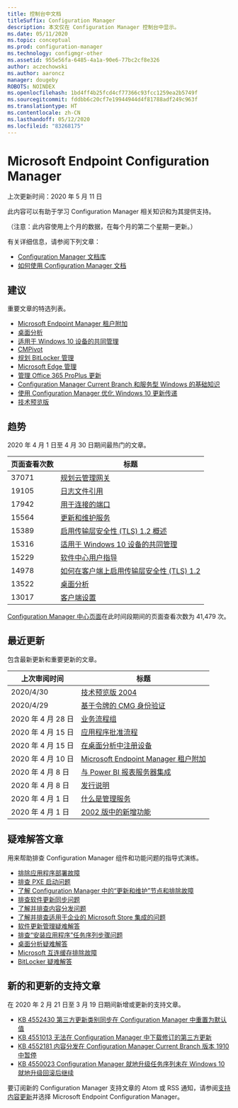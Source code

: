 ```yaml
---
title: 控制台中文档
titleSuffix: Configuration Manager
description: 本文仅在 Configuration Manager 控制台中显示。
ms.date: 05/11/2020
ms.topic: conceptual
ms.prod: configuration-manager
ms.technology: configmgr-other
ms.assetid: 955e56fa-6485-4a1a-90e6-77bc2cf8e326
author: aczechowski
ms.author: aaroncz
manager: dougeby
ROBOTS: NOINDEX
ms.openlocfilehash: 1bd4ff4b25fcd4cf77366c93fcc1259ea2b5749f
ms.sourcegitcommit: fddbb6c20cf7e19944944d4f81788adf249c963f
ms.translationtype: HT
ms.contentlocale: zh-CN
ms.lasthandoff: 05/12/2020
ms.locfileid: "83268175"
---
```

<!-- 
- Feature 1357546
- This page displays in-console, under the Community workspace, Documentation node. 
- Don't use any relative links; must be full https://docs.microsoft.com and language neutral
- Process: https://microsoft.sharepoint.com/teams/ConfigMgr/Documents/ContentPub/Data%20collection%20process%20for%20Feature%201357546%20In-console%20documentation.docx?web=1
-->

# <a name="microsoft-endpoint-configuration-manager-documentation"></a>Microsoft Endpoint Configuration Manager

上次更新时间：2020 年 5 月 11 日

此内容可以有助于学习 Configuration Manager 相关知识和为其提供支持。

（注意：此内容使用上个月的数据，在每个月的第二个星期一更新。）

有关详细信息，请参阅下列文章：

- [Configuration Manager 文档库](https://docs.microsoft.com/mem/configmgr)  
- [如何使用 Configuration Manager 文档](https://docs.microsoft.com/mem/configmgr/core/understand/use-docs)

## <a name="recommended"></a>建议

重要文章的特选列表。

- [Microsoft Endpoint Manager 租户附加](https://docs.microsoft.com/mem/configmgr/tenant-attach/device-sync-actions)
- [桌面分析](https://docs.microsoft.com/mem/configmgr/desktop-analytics/overview)
- [适用于 Windows 10 设备的共同管理](https://docs.microsoft.com/mem/configmgr/comanage/overview)  
- [CMPivot](https://docs.microsoft.com/mem/configmgr/core/servers/manage/cmpivot)  
- [规划 BitLocker 管理](https://docs.microsoft.com/mem/configmgr/protect/plan-design/bitlocker-management)  
- [Microsoft Edge 管理](https://docs.microsoft.com/mem/configmgr/apps/deploy-use/deploy-edge)  
- [管理 Office 365 ProPlus 更新](https://docs.microsoft.com/mem/configmgr/sum/deploy-use/manage-office-365-proplus-updates)  
- [Configuration Manager Current Branch 和服务型 Windows 的基础知识](https://docs.microsoft.com/mem/configmgr/core/understand/configuration-manager-and-windows-as-service)
- [使用 Configuration Manager 优化 Windows 10 更新传递](https://docs.microsoft.com/mem/configmgr/sum/deploy-use/optimize-windows-10-update-delivery)
- [技术预览版](https://docs.microsoft.com/mem/configmgr/core/get-started/technical-preview)

## <a name="trending"></a>趋势

2020 年 4 月 1 日至 4 月 30 日期间最热门的文章。

| 页面查看次数 | 标题 |
|------------|-------|
| 37071 | [规划云管理网关](https://docs.microsoft.com/mem/configmgr/core/clients/manage/cmg/plan-cloud-management-gateway) |
| 19105 | [日志文件引用](https://docs.microsoft.com/mem/configmgr/core/plan-design/hierarchy/log-files) |
| 17942 | [用于连接的端口](https://docs.microsoft.com/mem/configmgr/core/plan-design/hierarchy/ports) |
| 15564 | [更新和维护服务](https://docs.microsoft.com/mem/configmgr/core/servers/manage/updates) |
| 15389 | [启用传输层安全性 (TLS) 1.2 概述](https://docs.microsoft.com/mem/configmgr/core/plan-design/security/enable-tls-1-2) |
| 15316 | [适用于 Windows 10 设备的共同管理](https://docs.microsoft.com/mem/configmgr/comanage/overview) |
| 15229 | [软件中心用户指导](https://docs.microsoft.com/mem/configmgr/core/understand/software-center) |
| 14978 | [如何在客户端上启用传输层安全性 (TLS) 1.2](https://docs.microsoft.com/mem/configmgr/core/plan-design/security/enable-tls-1-2-client) |
| 13522 | [桌面分析](https://docs.microsoft.com/mem/configmgr/desktop-analytics/overview) |
| 13017 | [客户端设置](https://docs.microsoft.com/mem/configmgr/core/clients/deploy/about-client-settings) |

[Configuration Manager 中心页面](https://docs.microsoft.com/mem/configmgr/)在此时间段期间的页面查看次数为 41,479 次。

## <a name="recently-updated"></a>最近更新

包含最新更新和重要更新的文章。

| 上次审阅时间 | 标题 |
|---------------|-------|
| 2020/4/30 | [技术预览版 2004](https://docs.microsoft.com/mem/configmgr/core/get-started/2020/technical-preview-2004) |
| 2020/4/29 | [基于令牌的 CMG 身份验证](https://docs.microsoft.com/mem/configmgr/core/clients/deploy/deploy-clients-cmg-token) |
| 2020 年 4 月 28 日 | [业务流程组](https://docs.microsoft.com/mem/configmgr/sum/deploy-use/orchestration-groups) |
| 2020 年 4 月 15 日 | [应用程序批准流程](https://docs.microsoft.com/mem/configmgr/develop/apps/application-approval-process) |
| 2020 年 4 月 15 日 | [在桌面分析中注册设备](https://docs.microsoft.com/mem/configmgr/desktop-analytics/enroll-devices) |
| 2020 年 4 月 10 日 | [Microsoft Endpoint Manager 租户附加](https://docs.microsoft.com/mem/configmgr/tenant-attach/device-sync-actions) |
| 2020 年 4 月 8 日 | [与 Power BI 报表服务器集成](https://docs.microsoft.com/mem/configmgr/core/servers/manage/powerbi-report-server) |
| 2020 年 4 月 8 日 | [发行说明](https://docs.microsoft.com/mem/configmgr/core/servers/deploy/install/release-notes) |
| 2020 年 4 月 1 日 | [什么是管理服务](https://docs.microsoft.com/mem/configmgr/develop/adminservice/overview) |
| 2020 年 4 月 1 日 | [2002 版中的新增功能](https://docs.microsoft.com/mem/configmgr/core/plan-design/changes/whats-new-in-version-2002) |

## <a name="troubleshooting-articles"></a>疑难解答文章

用来帮助排查 Configuration Manager 组件和功能问题的指导式演练。

- [排除应用程序部署故障](https://docs.microsoft.com/mem/configmgr/apps/understand/app-deployment-technical-reference)
- [排查 PXE 启动问题](https://support.microsoft.com/help/4468612)
- [了解 Configuration Manager 中的“更新和维护”节点和排除故障](https://support.microsoft.com/help/4490424)
- [排查软件更新同步问题](https://support.microsoft.com/help/10059)
- [了解并排查内容分发问题](https://support.microsoft.com/help/4482728)
- [了解并排查适用于企业的 Microsoft Store 集成的问题](https://docs.microsoft.com/mem/configmgr/apps/deploy-use/troubleshoot-microsoft-store-for-business-integration)
- [软件更新管理疑难解答](https://support.microsoft.com/help/10680)
- [排查“安装应用程序”任务序列步骤问题](https://support.microsoft.com/help/18408/)
- [桌面分析疑难解答](https://docs.microsoft.com/mem/configmgr/desktop-analytics/troubleshooting)
- [Microsoft 互连缓存排除故障](https://docs.microsoft.com/mem/configmgr/core/servers/deploy/configure/troubleshoot-microsoft-connected-cache)
- [BitLocker 疑难解答](https://docs.microsoft.com/mem/configmgr/protect/tech-ref/bitlocker/troubleshoot)

## <a name="new-and-updated-support-articles"></a>新的和更新的支持文章

在 2020 年 2 月 21 日至 3 月 19 日期间新增或更新的支持文章。

- [KB 4552430 第三方更新类别同步在 Configuration Manager 中重置为默认值](https://support.microsoft.com/help/4552430)
- [KB 4551013 无法在 Configuration Manager 中下载修订的第三方更新](https://support.microsoft.com/help/4551013)
- [KB 4552181 内容分发在 Configuration Manager Current Branch 版本 1910 中暂停](https://support.microsoft.com/help/4552181)
- [KB 4550023 Configuration Manager 就地升级任务序列未在 Windows 10 就地升级回滚后继续](https://support.microsoft.com/help/4550023)

要订阅新的 Configuration Manager 支持文章的 Atom 或 RSS 通知，请参阅[支持内容更新](https://support.microsoft.com/help/4089498/)并选择 Microsoft Endpoint Configuration Manager。  
